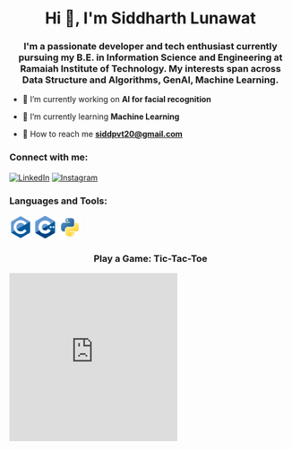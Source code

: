 <h1 align="center">Hi 👋, I'm Siddharth Lunawat</h1>
<h3 align="center">I'm a passionate developer and tech enthusiast currently pursuing my B.E. in Information Science and Engineering at Ramaiah Institute of Technology. My interests span across Data Structure and Algorithms, GenAI, Machine Learning.</h3>

- 💪 I’m currently working on **AI for facial recognition**

- 🌱 I’m currently learning **Machine Learning**

- 💎 How to reach me **siddpvt20@gmail.com**

<h3 align="left">Connect with me:</h3>
<p align="left">
<a href="https://www.linkedin.com/in/siddharth-lunawat-326146233/" target="blank"><img align="center" src="https://raw.githubusercontent.com/rahuldkjain/github-profile-readme-generator/master/src/images/icons/Social/linked-in-alt.svg" alt="LinkedIn" height="30" width="40" /></a>
<a href="https://instagram.com/sidd.x20" target="blank"><img align="center" src="https://raw.githubusercontent.com/rahuldkjain/github-profile-readme-generator/master/src/images/icons/Social/instagram.svg" alt="Instagram" height="30" width="40" /></a>
</p>

<h3 align="left">Languages and Tools:</h3>
<p align="left"> 
<a href="https://www.cprogramming.com/" target="_blank"><img src="https://raw.githubusercontent.com/devicons/devicon/master/icons/c/c-original.svg" alt="C" width="40" height="40"/></a> 
<a href="https://www.w3schools.com/cpp/" target="_blank"><img src="https://raw.githubusercontent.com/devicons/devicon/master/icons/cplusplus/cplusplus-original.svg" alt="C++" width="40" height="40"/></a> 
<a href="https://www.python.org" target="_blank"><img src="https://raw.githubusercontent.com/devicons/devicon/master/icons/python/python-original.svg" alt="Python" width="40" height="40"/></a>
</p>

<h3 align="center">Play a Game: Tic-Tac-Toe</h3>
<iframe src="https://playtictactoe.org/" width="300" height="300" style="border:none;"></iframe>
